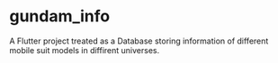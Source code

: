 # gundam_info
A Flutter project treated as a Database storing information of different mobile suit models in diffirent universes.
